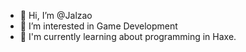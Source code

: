 - 👋 Hi, I’m @Jalzao
- 👀 I’m interested in Game Development
- 🌱 I'm currently learning about programming in Haxe.
<!---
Jalzao/Jalzao is a ✨ special ✨ repository because its `README.md` (this file) appears on your GitHub profile.
You can click the Preview link to take a look at your changes.
--->

